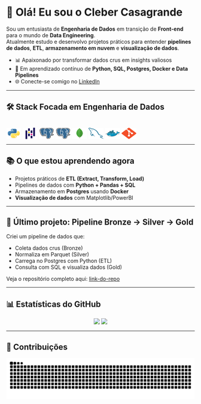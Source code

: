 # 👋 Olá! Eu sou o Cleber Casagrande  

Sou um entusiasta de **Engenharia de Dados** em transição de **Front-end** para o mundo de **Data Engineering**.  
Atualmente estudo e desenvolvo projetos práticos para entender **pipelines de dados**, **ETL**, **armazenamento em nuvem** e **visualização de dados**.

- 📊 Apaixonado por transformar dados crus em insights valiosos  
- 🚀 Em aprendizado contínuo de **Python, SQL, Postgres, Docker e Data Pipelines**  
- 🌐 Conecte-se comigo no [LinkedIn](https://www.linkedin.com/in/cleber-vicenzo-b11204253/)  

---

## 🛠️ Stack Focada em Engenharia de Dados

<div style="display: inline_block"><br>
  <!-- Linguagens e ETL -->
  <img align="center" alt="Python" height="30" width="40" src="https://raw.githubusercontent.com/devicons/devicon/master/icons/python/python-original.svg">
  <img align="center" alt="Pandas" height="30" width="40" src="https://github.com/devicons/devicon/blob/master/icons/pandas/pandas-original.svg">
  <img align="center" alt="SQL" height="30" width="40" src="https://raw.githubusercontent.com/devicons/devicon/master/icons/postgresql/postgresql-original.svg">

  <!-- Armazenamento e Banco -->
  <img align="center" alt="PostgreSQL" height="30" width="40" src="https://raw.githubusercontent.com/devicons/devicon/master/icons/postgresql/postgresql-original.svg">
  <img align="center" alt="MongoDB" height="30" width="40" src="https://raw.githubusercontent.com/devicons/devicon/master/icons/mongodb/mongodb-original.svg">
  <img align="center" alt="MySQL" height="30" width="40" src="https://raw.githubusercontent.com/devicons/devicon/master/icons/mysql/mysql-original.svg">

  <!-- Ferramentas de Deploy e Versionamento -->
  <img align="center" alt="Docker" height="30" width="40" src="https://raw.githubusercontent.com/devicons/devicon/master/icons/docker/docker-original.svg">
  <img align="center" alt="Git" height="30" width="40" src="https://raw.githubusercontent.com/devicons/devicon/master/icons/git/git-original.svg">
</div>

---

## 📚 O que estou aprendendo agora

- Projetos práticos de **ETL (Extract, Transform, Load)**  
- Pipelines de dados com **Python + Pandas + SQL**  
- Armazenamento em **Postgres** usando **Docker**  
- **Visualização de dados** com Matplotlib/PowerBI  

---

## 📝 Último projeto: Pipeline Bronze → Silver → Gold  

Criei um pipeline de dados que:
- Coleta dados crus (Bronze)  
- Normaliza em Parquet (Silver)  
- Carrega no Postgres com Python (ETL)  
- Consulta com SQL e visualiza dados (Gold)  

Veja o repositório completo aqui: [link-do-repo](#)

---

## 📊 Estatísticas do GitHub  

<div align="center">
  <img height="160em" src="https://github-readme-stats.vercel.app/api?username=cleber2010&show_icons=true&theme=radical&include_all_commits=true&count_private=true"/>
  <img height="160em" src="https://github-readme-stats.vercel.app/api/top-langs/?username=cleber2010&layout=compact&langs_count=7&theme=radical"/>
</div>

---

## 🐍 Contribuições  
![snake gif](https://github.com/cleber2010/cleber2010/blob/output/snake.svg)
